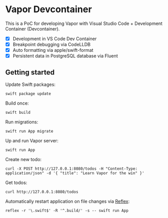 # Vapor Devcontainer

This is a PoC for developing Vapor with Visual Studio Code + Development Container (Devcontainer).

- [x] Development in VS Code Dev Container
- [x] Breakpoint debugging via CodeLLDB
- [x] Auto formatting via apple/swift-format
- [x] Persistent data in PostgreSQL database via Fluent

## Getting started

Update Swift packages:

```shell
swift package update
```

Build once:

```shell
swift build
```

Run migrations:

```shell
swift run App migrate
```

Up and run Vapor server:

```shell
swift run App
```

Create new todo:

```shell
curl -X POST http://127.0.0.1:8080/todos -H "Content-Type: application/json" -d '{ "title": "Learn Vapor for the win" }'
```

Get todos:

```shell
curl http://127.0.0.1:8080/todos
```

Automatically restart application on file changes via [Reflex](https://github.com/cespare/reflex):

```shell
reflex -r '\.swift$' -R '^.build/' -s -- swift run App
```
